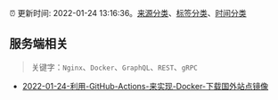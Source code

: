 :alarm_clock: 更新时间: 2022-01-24 13:16:36。[来源分类](../README.md)、[标签分类](../TAGS.md)、[时间分类](../TIMELINE.md)

## 服务端相关


> 关键字：`Nginx`、`Docker`、`GraphQL`、`REST`、`gRPC`



- [2022-01-24-利用-GitHub-Actions-来实现-Docker-下载国外站点镜像](https://www.v2ex.com/t/830312) 